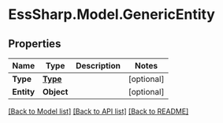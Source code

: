 # EssSharp.Model.GenericEntity

## Properties

Name | Type | Description | Notes
------------ | ------------- | ------------- | -------------
**Type** | [**Type**](Type.md) |  | [optional] 
**Entity** | **Object** |  | [optional] 

[[Back to Model list]](../README.md#documentation-for-models) [[Back to API list]](../README.md#documentation-for-api-endpoints) [[Back to README]](../README.md)

